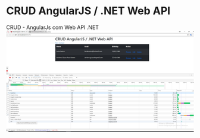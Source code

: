 # CRUD AngularJS / .NET Web API
CRUD - AngularJs com Web API .NET
![alt text](https://github.com/AdrianoGuzzo/CRUD_AngularJS_WebAPINet/blob/a559296c5e9e69ba98e53585e6814286ed232f9a/CRUD.WebAPI/Content/Image/ScreenShot.jpg)
